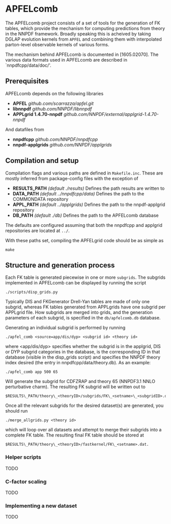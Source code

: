 # APFELcomb 
The APFELcomb project consists of a set of tools for the generation
of FK tables, which provide the mechanism for computing predictions
from theory in the NNPDF framework. Broadly speaking this is acheived
by taking DGLAP evolution kernels from `APFEL` and combining them with
interpolated parton-level observable kernels of various forms.

The mechanism behind APFELcomb is documented in [1605.02070].
The various data formats used in APFELcomb are described in `nnpdfcpp/data/doc/'.

## Prerequisites
APFELcomb depends on the following libraries

* **APFEL** *github.com/scarrazza/apfel.git*
* **libnnpdf** *github.com/NNPDF/libnnpdf*
* **APPLgrid 1.4.70-nnpdf** *github.com/NNPDF/external/applgrid-1.4.70-nnpdf*

And datafiles from
* **nnpdfcpp** *github.com/NNPDF/nnpdfcpp*
* **nnpdf-applgrids** *github.com/NNPDF/applgrids*

## Compilation and setup 

Compilation flags and various paths are defined in `Makefile.inc`.
These are mostly inferred from package-config files with the exception of

- **RESULTS_PATH** *(default ./results)*
  Defines the path results are written to
- **DATA_PATH** *(default ../nnpdfcpp/data)*
  Defines the path to the COMMONDATA repository
- **APPL_PATH** *(default ../applgrids)*
  Defines the path to the nnpdf-applgrid repository
- **DB_PATH** *(default ./db)*
  Defines the path to the APFELcomb database

The defaults are configured assuming that both the nnpdfcpp and applgrid repositories are
located at `../`.

With these paths set, compiling the APFELgrid code should be as simple as
```Shell
make
```

## Structure and generation process

Each FK table is generated piecewise in one or more `subgrids`. The subgrids
implemented in APFELcomb can be displayed by running the script

```Shell
./scripts/disp_grids.py
```

Typically DIS and FKGenerator Drell-Yan tables are made of only one subgrid, whereas
FK tables generated from APPLgrids have one subgrid per APPLgrid file. How subgrids
are merged into grids, and the generation parameters of each subgrid, is specified in
the `db/apfelcomb.db` database.

Generating an individual subgrid is performed by running

```Shell
./apfel_comb <source=app/dis/dyp> <subgrid id> <theory id>
```

where <app/dis/dyp> specifies whether the subgrid is in the applgrid, DIS or DYP subgrid categories in the database,
<subgrid id> is the corresponding ID in that database (visible in the disp\_grids script) and <theory id> specifies
the NNPDF theory index desired (the entry in nnpdfcpp/data/theory.db). As an example:

```Shell
./apfel_comb app 500 65 
```
Will generate the subgrid for CDFZRAP and theory 65 (NNPDF3.1 NNLO perturbative charm). The resulting FK subgrid
will be written out to 

```Shell
$RESULTS\_PATH/theory\_<theoryID>/subgrids/FK\_<setname>\_<subgridID>.dat.
```

Once all the relevant subgrids for the desired dataset(s) are generated, you should run

```Shell
./merge_allgrids.py <theory id>
```

which will loop over all datasets and attempt to merge their subgrids into a complete FK table. The resulting final
FK table should be stored at

```Shell
$RESULTS\_PATH/theory\_<theoryID>/fastkernel/FK\_<setname>.dat.
```

### Helper scripts

TODO

### C-factor scaling

TODO

### Implementing a new dataset

TODO
